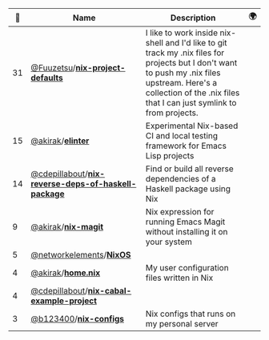 |:star2: | Name | Description | 🌍|
|---|---|---|---|
|31|[@Fuuzetsu](https://github.com/Fuuzetsu)/[**nix-project-defaults**](https://github.com/Fuuzetsu/nix-project-defaults)|I like to work inside nix-shell and I'd like to git track my .nix files for projects but I don't want to push my .nix files upstream. Here's a collection of the .nix files that I can just symlink to from projects.||
|15|[@akirak](https://github.com/akirak)/[**elinter**](https://github.com/akirak/elinter)|Experimental Nix-based CI and local testing framework for Emacs Lisp projects||
|14|[@cdepillabout](https://github.com/cdepillabout)/[**nix-reverse-deps-of-haskell-package**](https://github.com/cdepillabout/nix-reverse-deps-of-haskell-package)|Find or build all reverse dependencies of a Haskell package using Nix||
|9|[@akirak](https://github.com/akirak)/[**nix-magit**](https://github.com/akirak/nix-magit)|Nix expression for running Emacs Magit without installing it on your system||
|5|[@networkelements](https://github.com/networkelements)/[**NixOS**](https://github.com/networkelements/NixOS)|||
|4|[@akirak](https://github.com/akirak)/[**home.nix**](https://github.com/akirak/home.nix)|My user configuration files written in Nix||
|4|[@cdepillabout](https://github.com/cdepillabout)/[**nix-cabal-example-project**](https://github.com/cdepillabout/nix-cabal-example-project)|||
|3|[@b123400](https://github.com/b123400)/[**nix-configs**](https://github.com/b123400/nix-configs)|Nix configs that runs on my personal server||

